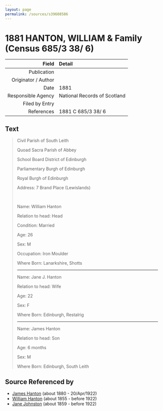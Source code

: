 ```yaml
---
layout: page
permalink: /sources/s39608586
---
```


# 1881 HANTON, WILLIAM & Family (Census 685/3 38/ 6)

Field | Detail
---:|:---
Publication | 
Originator / Author | 
Date | 1881
Responsible Agency | National Records of Scotland
Filed by Entry | 
References | 1881 C 685/3 38/ 6

## Text

> Civil Parish of South Leith
>
> Quoad Sacra Parish of Abbey
>
> School Board District of Edinburgh
>
> Parliamentary Burgh of Edinburgh
>
> Royal Burgh of Edinburgh
>
> Address: 7 Brand Place (Lewislands)
>
> <br/>
>
> Name: William Hanton
>
> Relation to head: Head
>
> Condition: Married
>
> Age: 26
>
> Sex: M
>
> Occupation: Iron Moulder
>
> Where Born: Lanarkshire, Shotts
>
> ---
>
> Name: Jane J. Hanton
>
> Relation to head: Wife
>
> Age: 22
>
> Sex: F
>
> Where Born: Edinburgh, Restalrig
>
> ---
>
> Name: James Hanton
>
> Relation to head: Son
>
> Age: 6 months
>
> Sex: M
>
> Where Born: Edinburgh, South Leith
>

## Source Referenced by

* [James Hanton](../people/@71830064@-james-hanton-b1880-d1922-4-20.md) (about 1880 - 20/Apr/1922)
* [William Hanton](../people/@62602830@-william-hanton-b1855-d1922.md) (about 1855 - before 1922)
* [Jane Johnston](../people/@71906070@-jane-johnston-b1859-d1922.md) (about 1859 - before 1922)
